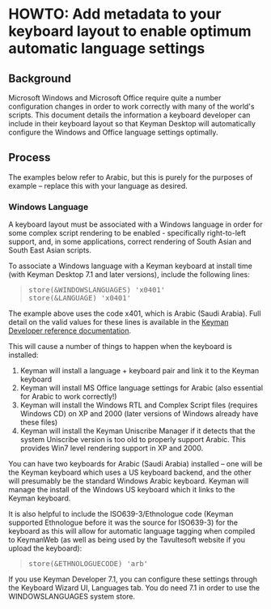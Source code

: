 # HOWTO: Add metadata to your keyboard layout to enable optimum automatic language settings

<h2>Background</h2>

<p>Microsoft Windows and Microsoft Office require quite a number configuration changes in order to work correctly with many of the world's scripts.  This document details the information a keyboard developer can include in their keyboard layout so that Keyman Desktop will automatically configure the Windows and Office language settings optimally.</p> 

<h2>Process</h2>

<p>The examples below refer to Arabic, but this is purely for the purposes of example &ndash; replace this with your language as desired.</p>

<h3>Windows Language</h3>

<p>A keyboard layout must be associated with a Windows language in order for some complex script rendering to be enabled - specifically right-to-left support, and, in some applications, correct rendering of South Asian and South East Asian scripts.</p>

<p>To associate a Windows language with a Keyman keyboard at install time (with Keyman Desktop 7.1 and later versions), include the following lines:</p>

<blockquote><pre>
store(&amp;WINDOWSLANGUAGES) 'x0401'
store(&amp;LANGUAGE) 'x0401'
</pre></blockquote>

<p>The example above uses the code x401, which is Arabic (Saudi Arabia).  Full detail on the valid values for these lines is available in the <a href='http://www.tavultesoft.com/keymandev/documentation/70/reference__keywordsbyname.html'>Keyman Developer reference documentation</a>.</p>

<p>This will cause a number of things to happen when the keyboard is installed:</p>

<ol><li>Keyman will install a language + keyboard pair and link it to the Keyman keyboard</li>
<li>Keyman will install MS Office language settings for Arabic (also essential for Arabic to work correctly!)</li>
<li>Keyman will install the Windows RTL and Complex Script files (requires Windows CD) on XP and 2000 (later versions of Windows already have these files)</li>
<li>Keyman will install the Keyman Uniscribe Manager if it detects that the system Uniscribe version is too old to properly support Arabic.  This provides Win7 level rendering support in XP and 2000.</li>
</ol>

<p>You can have two keyboards for Arabic (Saudi Arabia) installed – one will be the Keyman keyboard which uses a US keyboard backend, and the other will presumably be the standard Windows Arabic keyboard.  Keyman will manage the install of the Windows US keyboard which it links to the Keyman keyboard.</p>

<p>It is also helpful to include the ISO639-3/Ethnologue code (Keyman supported Ethnologue before it was the source for ISO639-3) for the keyboard as this will allow for automatic language tagging when compiled to KeymanWeb (as well as being used by the Tavultesoft website if you upload the keyboard):</p>

<blockquote><pre>
store(&amp;ETHNOLOGUECODE) 'arb'
</pre></blockquote>

<p>If you use Keyman Developer 7.1, you can configure these settings through the Keyboard Wizard UI, Languages tab.  You do need 7.1 in order to use the WINDOWSLANGUAGES system store.</p>

